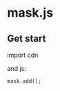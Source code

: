 # mask.js

## Get start

import cdn 
<code><script type="text/javascript" src="https://raw.githubusercontent.com/xiaozhi417417/mask.js/main/V0.1/mask.js"></script></code>

and js:

<code>mask.add(<css selector>);</code>

